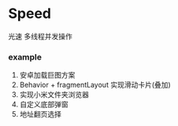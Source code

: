 # Speed
光速  多线程并发操作

### example
1. 安卓加载巨图方案
2. Behavior + fragmentLayout 实现滑动卡片(叠加)
3. 实现小米文件夹浏览器
4. 自定义底部弹窗
5. 地址翻页选择
